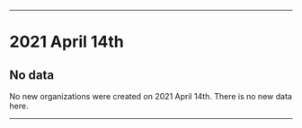
***

# 2021 April 14th

## No data

No new organizations were created on 2021 April 14th. There is no new data here.

***
